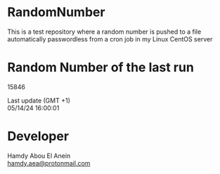 # RandomNumber    
This is a test repository where a random number is pushed to a file automatically passwordless from a cron job in my Linux CentOS server    
# Random Number of the last run   
15846
      
Last update (GMT +1)    
05/14/24 16:00:01
# Developer    
Hamdy Abou El Anein   
hamdy.aea@protonmail.com
